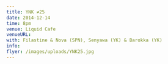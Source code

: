 ```yaml
---
title: YNK ≠25
date: 2014-12-14
time: 8pm
venue: Liquid Cafe
venueURL:
with: Filastine & Nova (SPN), Senyawa (YK) & Barokka (YK)
info:
flyer: /images/uploads/YNK25.jpg
---
```

